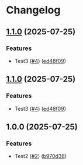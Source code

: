 # Changelog

## [1.1.0](https://github.com/sdfdsfsfd/rlspls4/compare/myapp1-v1.0.0...myapp1-v1.1.0) (2025-07-25)


### Features

* Test3 ([#4](https://github.com/sdfdsfsfd/rlspls4/issues/4)) ([ed48f09](https://github.com/sdfdsfsfd/rlspls4/commit/ed48f09e879ec58a7297296399ba1a065c241b17))

## [1.1.0](https://github.com/sdfdsfsfd/rlspls4/compare/myapp1-v1.0.0...myapp1-v1.1.0) (2025-07-25)


### Features

* Test3 ([#4](https://github.com/sdfdsfsfd/rlspls4/issues/4)) ([ed48f09](https://github.com/sdfdsfsfd/rlspls4/commit/ed48f09e879ec58a7297296399ba1a065c241b17))

## 1.0.0 (2025-07-25)


### Features

* Test2 ([#2](https://github.com/sdfdsfsfd/rlspls4/issues/2)) ([b970d38](https://github.com/sdfdsfsfd/rlspls4/commit/b970d3803b0dfde327caeeafcefa16e9405171fa))
